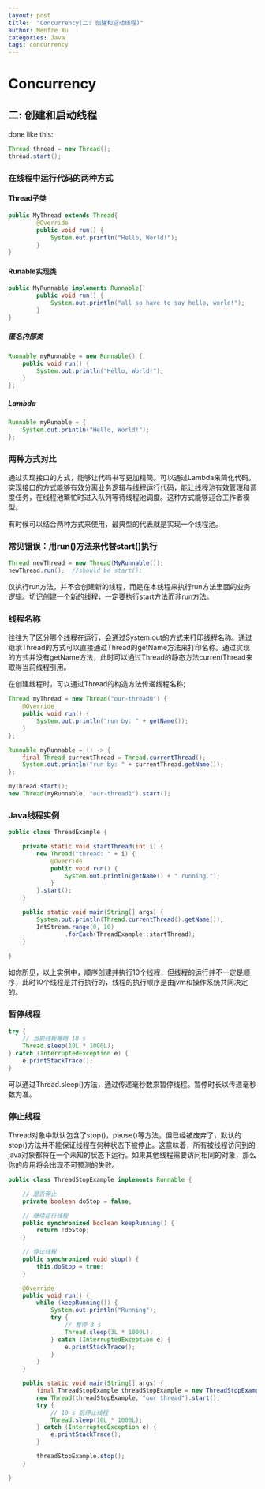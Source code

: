 ```yaml
---
layout: post
title:  "Concurrency(二: 创建和启动线程)"
author: Menfre Xu
categories: Java
tags: concurrency
---
```


# Concurrency

## 二: 创建和启动线程

done like this:

```java
Thread thread = new Thread();
thread.start();
```

### 在线程中运行代码的两种方式

#### Thread子类

```java
public MyThread extends Thread{
        @Override
        public void run() {
            System.out.println("Hello, World!");
        }
}
```

#### Runable实现类

```java
public MyRunnable implements Runnable{
        public void run() {
            System.out.println("all so have to say hello, world!");
        }
}
```

##### 匿名内部类

```java
Runnable myRunnable = new Runnable() {
	public void run() {
    	System.out.println("Hello, World!");
	}
};
```

##### Lambda

```java
Runnable myRunable = {
	System.out.println("Hello, World!");   
};
```

### 两种方式对比

通过实现接口的方式，能够让代码书写更加精简。可以通过Lambda来简化代码。实现接口的方式能够有效分离业务逻辑与线程运行代码，能让线程池有效管理和调度任务，在线程池繁忙时进入队列等待线程池调度。这种方式能够迎合工作者模型。

有时候可以结合两种方式来使用，最典型的代表就是实现一个线程池。

### 常见错误：用run()方法来代替start()执行

```java
Thread newThread = new Thread(MyRunnable());
newThread.run();  //should be start();
```

仅执行run方法，并不会创建新的线程，而是在本线程来执行run方法里面的业务逻辑。切记创建一个新的线程，一定要执行start方法而非run方法。

### 线程名称

往往为了区分哪个线程在运行，会通过System.out的方式来打印线程名称。通过继承Thread的方式可以直接通过Thread的getName方法来打印名称。通过实现的方式并没有getName方法，此时可以通过Thread的静态方法currentThread来取得当前线程引用。

在创建线程时，可以通过Thread的构造方法传递线程名称;

```java
Thread myThread = new Thread("our-thread0") {
	@Override
    public void run() {
    	System.out.println("run by: " + getName());
    }
};

Runnable myRunnable = () -> {
	final Thread currentThread = Thread.currentThread();
	System.out.println("run by: " + currentThread.getName());
};

myThread.start();
new Thread(myRunnable, "our-thread1").start();
```

### Java线程实例

```java
public class ThreadExample {

    private static void startThread(int i) {
        new Thread("thread: " + i) {
            @Override
            public void run() {
                System.out.println(getName() + " running.");
            }
        }.start();
    }

    public static void main(String[] args) {
        System.out.println(Thread.currentThread().getName());
        IntStream.range(0, 10)
                .forEach(ThreadExample::startThread);
    }
    
}
```

如你所见，以上实例中，顺序创建并执行10个线程，但线程的运行并不一定是顺序，此时10个线程是并行执行的，线程的执行顺序是由jvm和操作系统共同决定的。

### 暂停线程

```java
try {
	// 当前线程睡眠 10 s
    Thread.sleep(10L * 1000L);
} catch (InterruptedException e) {
	e.printStackTrace();
}
```

可以通过Thread.sleep()方法，通过传递毫秒数来暂停线程。暂停时长以传递毫秒数为准。

### 停止线程

Thread对象中默认包含了stop()，pause()等方法。但已经被废弃了，默认的stop()方法并不能保证线程在何种状态下被停止。这意味着，所有被线程访问到的java对象都将在一个未知的状态下运行。如果其他线程需要访问相同的对象，那么你的应用将会出现不可预测的失败。

```java
public class ThreadStopExample implements Runnable {

    // 是否停止
    private boolean doStop = false;

    // 继续运行线程
    public synchronized boolean keepRunning() {
        return !doStop;
    }

    // 停止线程
    public synchronized void stop() {
        this.doStop = true;
    }

    @Override
    public void run() {
        while (keepRunning()) {
            System.out.println("Running");
            try {
                // 暂停 3 s
                Thread.sleep(3L * 1000L);
            } catch (InterruptedException e) {
                e.printStackTrace();
            }
        }
    }

    public static void main(String[] args) {
        final ThreadStopExample threadStopExample = new ThreadStopExample();
        new Thread(threadStopExample, "our thread").start();
        try {
            // 10 s 后停止线程
            Thread.sleep(10L * 1000L);
        } catch (InterruptedException e) {
            e.printStackTrace();
        }

        threadStopExample.stop();
    }

}
```

